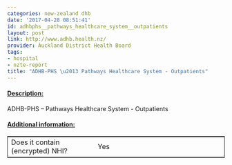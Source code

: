 ```yaml
---
categories: new-zealand dhb
date: '2017-04-28 08:51:41'
id: adhbphs__pathways_healthcare_system__outpatients
layout: post
link: http://www.adhb.health.nz/
provider: Auckland District Health Board
tags:
- hospital
- nzte-report
title: "ADHB-PHS \u2013 Pathways Healthcare System - Outpatients"
---
```



 <h4> <u>Description:</u> </h4>
ADHB-PHS – Pathways Healthcare System - Outpatients
 <h4> <u>Additional information:</u> </h4>
 <table style="border: 1px solid">
 <tr> <td width="40%"> Does it contain (encrypted) NHI? </td> <td>Yes</td> </tr>
 </table>